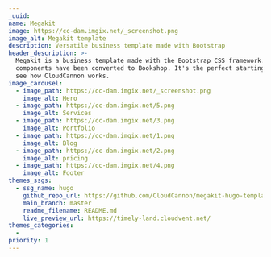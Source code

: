 ```yaml
---
_uuid:
name: Megakit
image: https://cc-dam.imgix.net/_screenshot.png
image_alt: Megakit template
description: Versatile business template made with Bootstrap
header_description: >-
  Megakit is a business template made with the Bootstrap CSS framework. The
  components have been converted to Bookshop. It's the perfect starting point to
  see how CloudCannon works.
image_carousel:
  - image_path: https://cc-dam.imgix.net/_screenshot.png
    image_alt: Hero
  - image_path: https://cc-dam.imgix.net/5.png
    image_alt: Services
  - image_path: https://cc-dam.imgix.net/3.png
    image_alt: Portfolio
  - image_path: https://cc-dam.imgix.net/1.png
    image_alt: Blog
  - image_path: https://cc-dam.imgix.net/2.png
    image_alt: pricing
  - image_path: https://cc-dam.imgix.net/4.png
    image_alt: Footer
themes_ssgs:
  - ssg_name: hugo
    github_repo_url: https://github.com/CloudCannon/megakit-hugo-template/
    main_branch: master
    readme_filename: README.md
    live_preview_url: https://timely-land.cloudvent.net/
themes_categories:
  -
priority: 1
---
```


